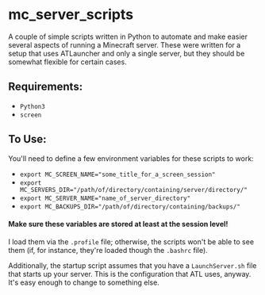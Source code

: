 # mc\_server\_scripts
A couple of simple scripts written in Python to automate and make easier
several aspects of running a Minecraft server. These were written for a setup
that uses ATLauncher and only a single server, but they should be somewhat
flexible for certain cases.

## Requirements:
 - `Python3`
 - `screen`

## To Use:
You'll need to define a few environment variables for these scripts to work:
 - `export MC_SCREEN_NAME="some_title_for_a_screen_session"`
 - `export MC_SERVERS_DIR="/path/of/directory/containing/server/directory/"`
 - `export MC_SERVER_NAME="name_of_server_directory"`
 - `export MC_BACKUPS_DIR="/path/of/directory/containing/backups/"`

#### Make sure these variables are stored at least at the session level!
I load them via the `.profile` file; otherwise, the
scripts won't be able to see them (if, for instance, they're loaded
though the `.bashrc` file).

Additionally, the startup script assumes that you have a `LaunchServer.sh`
file that starts up your server. This is the configuration that ATL uses,
anyway. It's easy enough to change to something else.
